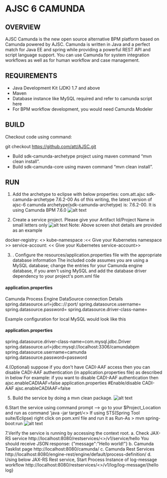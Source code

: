 # AJSC 6 CAMUNDA

## OVERVIEW

AJSC Camunda is the new open source alternative BPM platform based on Camunda powered by AJSC. Camunda is written in Java and a perfect match for Java EE and spring while providing a powerful REST API and script language support. You can use Camunda for system integration workflows as well as for human workflow and case management. 

## REQUIREMENTS

* Java Development Kit (JDK) 1.7 and above
* Maven
* Database instance like MySQL required and refer to camunda script here
* For BPM workflow development, you would need Camunda Modeler


## BUILD
Checkout code using command:

git checkout https://github.com/att/AJSC.git

* Build sdk-camunda-archetype project using maven command “mvn clean install”.
* Build sdk-camunda-core using maven command “mvn clean install”.

## RUN
1. Add the archetype to eclipse with below properties:
<groupId>com.att.ajsc<groupId>
<artifactId>sdk-camunda-archetype<artifactId>
<version>7.6.2-00<version>
As of this writing, the latest version of ajsc-6 camunda archetype(sdk-camunda-archetype) is: 7.6.2-00. It is using Camunda BPM 7.6.0
![alt text](https://github.com/att/AJSC/blob/master/Camunda/images/ajsc6-camunda-add-archetype.jpg "Add Archetype")

2. Create a service project. Please give your Artifact Id/Project Name in small letters only
![alt text](https://github.com/att/AJSC/blob/master/Camunda/images/ajsc6-camunda-maven-project.jpg  "Create Service Project")
Note: Above screen shot details are provided as an example

docker-registry: <<Give your Docker server>>
kube-namespace :<< Give your Kubernetes namespace >> 
service-account: << Give your Kubernetes service-account>>

3. . Configure the resources/application.properties file with the appropriate database information
The included code assumes you are using a MySQL database; change the entries for your Camunda engine database,
if you aren't using MySQL and add the database driver dependency to your project's pom.xml file
 
#### application.properties
Camunda Process Engine DataSource connection Details
spring.datasource.url=jdbc:<dbtype>://<hostname>:port/<dbname>
spring.datasource.username=<DBuser>
spring.datasource.password=<dbpwd>
spring.datasource.driver-class-name=<db driver calass name>

Example configuration for local MySQL would look like this
#### application.properties
spring.datasource.driver-class-name=com.mysql.jdbc.Driver
spring.datasource.url=jdbc:mysql://localhost:3306/camundabpm
spring.datasource.username=camunda
spring.datasource.password=password

4.(Optional) suppose if you don't have CADI-AAF access then you can disable CADI-AAF authentication (in application.properties file) as described in below
   For example: if you want to disable CADI-AAF authentication then ajsc.enableCADIAAF=false
application.properties
#Enable/disable CADI-AAF
ajsc.enableCADIAAF=false

5. Build the service by doing a mvn clean package.
![alt text](https://github.com/att/AJSC/blob/master/Camunda/images/clean_package.jpg "Build Project")

6.Start the service
using command prompt --> go to your $Project_Location and run as command  'java -jar target/<<service project.jar>>
If using STS(Spring Tool suite/Eclipse) right click on pom.xml file and run it as Run-As > mvn spring-boot:run 
![alt text](https://github.com/att/AJSC/blob/master/Camunda/images/spring_boot_run.jpg "Start Service")

7.Verify the service is running by accessing the context root.
         a. Check JAX-RS service http://localhost:8080/restservices/<<artifect-id>>/v1/service/hello
              You should receive JSON response: {"message":"Hello world!"}
         b. Camunda Tasklist page
              http://localhost:8080/camunda/
          c. Camunda Rest Services
              http://localhost:8080/engine-rest/engine/default/process-definition/
          d. Using below JAX-RS Rest service, Start Process Instance of log-message workflow
              http://localhost:8080/restservices/<<artifect-id>>/v1/log/log-message/{hello log}
